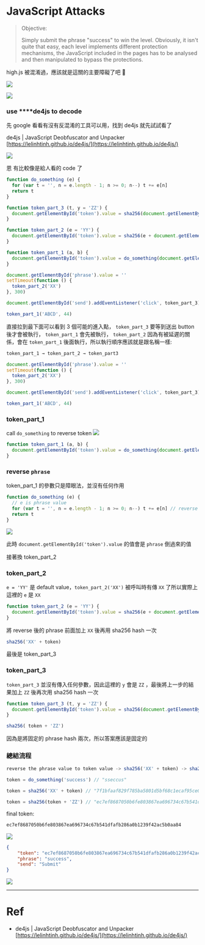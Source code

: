 # JavaScript Attacks

> Objective:
>
>
> Simply submit the phrase "success" to win the level. Obviously, it
> isn't quite that easy, each level implements different protection
> mechanisms, the JavaScript included in the pages has to be analysed and
> then manipulated to bypass the protections.

high.js 被混淆過，應該就是這關的主要障礙了吧 🤔

![](https://s3.us-west-2.amazonaws.com/secure.notion-static.com/39da7c41-b03a-4521-9bf3-126c5c2dad05/Untitled.png?X-Amz-Algorithm=AWS4-HMAC-SHA256&X-Amz-Content-Sha256=UNSIGNED-PAYLOAD&X-Amz-Credential=AKIAT73L2G45EIPT3X45%2F20220222%2Fus-west-2%2Fs3%2Faws4_request&X-Amz-Date=20220222T073409Z&X-Amz-Expires=86400&X-Amz-Signature=07a7da9af88d8937fbd97283bc233da75ecdcd98d9a7c49b88c1ef29065aa98a&X-Amz-SignedHeaders=host&response-content-disposition=filename%20%3D%22Untitled.png%22&x-id=GetObject)

![](https://s3.us-west-2.amazonaws.com/secure.notion-static.com/8da0278c-d778-4568-aece-7a764f193a26/Untitled.png?X-Amz-Algorithm=AWS4-HMAC-SHA256&X-Amz-Content-Sha256=UNSIGNED-PAYLOAD&X-Amz-Credential=AKIAT73L2G45EIPT3X45%2F20220222%2Fus-west-2%2Fs3%2Faws4_request&X-Amz-Date=20220222T073423Z&X-Amz-Expires=86400&X-Amz-Signature=20368db7ab9184d90596535b4205d9b3f82bd2202579a63e8af20ae7284e6f4a&X-Amz-SignedHeaders=host&response-content-disposition=filename%20%3D%22Untitled.png%22&x-id=GetObject)

### use  ****de4js to decode

先 google 看看有沒有反混淆的工具可以用，找到 de4js 就先試試看了

de4js | JavaScript Deobfuscator and Unpacker
[https://lelinhtinh.github.io/de4js/](https://lelinhtinh.github.io/de4js/)

![](https://s3.us-west-2.amazonaws.com/secure.notion-static.com/ecdc9eba-cb13-43f7-96aa-8b58c3a740d2/Untitled.png?X-Amz-Algorithm=AWS4-HMAC-SHA256&X-Amz-Content-Sha256=UNSIGNED-PAYLOAD&X-Amz-Credential=AKIAT73L2G45EIPT3X45%2F20220222%2Fus-west-2%2Fs3%2Faws4_request&X-Amz-Date=20220222T073528Z&X-Amz-Expires=86400&X-Amz-Signature=bcb9e89c066c00353b1b25ae03c8da3999d98ce40959df4b4689d5e0b4aa3fc2&X-Amz-SignedHeaders=host&response-content-disposition=filename%20%3D%22Untitled.png%22&x-id=GetObject)

恩 有比較像是給人看的 code 了

```jsx
function do_something (e) {
  for (var t = '', n = e.length - 1; n >= 0; n--) t += e[n]
  return t
}

function token_part_3 (t, y = 'ZZ') {
  document.getElementById('token').value = sha256(document.getElementById('token').value + y)
}

function token_part_2 (e = 'YY') {
  document.getElementById('token').value = sha256(e + document.getElementById('token').value)
}

function token_part_1 (a, b) {
  document.getElementById('token').value = do_something(document.getElementById('phrase').value)
}

document.getElementById('phrase').value = ''
setTimeout(function () {
  token_part_2('XX')
}, 300)

document.getElementById('send').addEventListener('click', token_part_3)

token_part_1('ABCD', 44)
```

直接拉到最下面可以看到 3 個可能的進入點， `token_part_3` 要等到送出 button 後才會被執行， `token_part_1` 會先被執行， `token_part_2` 因為有被延遲的關係，會在 `token_part_1` 後面執行，所以執行順序應該就是跟名稱一樣:

```jsx
token_part_1 → token_part_2 → token_part3 
```

```jsx
document.getElementById('phrase').value = ''
setTimeout(function () {
  token_part_2('XX')
}, 300)

document.getElementById('send').addEventListener('click', token_part_3)

token_part_1('ABCD', 44)
```

### token_part_1

call `do_something` to reverse token
![](https://s3.us-west-2.amazonaws.com/secure.notion-static.com/56e9d7c7-ed00-4a17-9095-433bdafc21c9/Untitled.png?X-Amz-Algorithm=AWS4-HMAC-SHA256&X-Amz-Content-Sha256=UNSIGNED-PAYLOAD&X-Amz-Credential=AKIAT73L2G45EIPT3X45%2F20220222%2Fus-west-2%2Fs3%2Faws4_request&X-Amz-Date=20220222T073604Z&X-Amz-Expires=86400&X-Amz-Signature=b2e5a46cae62de579e315331f76fea18c282d9f90831b6f516b50e247362028f&X-Amz-SignedHeaders=host&response-content-disposition=filename%20%3D%22Untitled.png%22&x-id=GetObject)
```jsx
function token_part_1 (a, b) {
  document.getElementById('token').value = do_something(document.getElementById('phrase').value)
}
```

### reverse `phrase`

token_part_1 的參數只是障眼法，並沒有任何作用

```jsx
function do_something (e) {
  // e is phrase value
  for (var t = '', n = e.length - 1; n >= 0; n--) t += e[n] // reverse the token
  return t
}
```
![](https://s3.us-west-2.amazonaws.com/secure.notion-static.com/884a53b7-ee56-46c5-bdf1-b59a05491965/Untitled.png?X-Amz-Algorithm=AWS4-HMAC-SHA256&X-Amz-Content-Sha256=UNSIGNED-PAYLOAD&X-Amz-Credential=AKIAT73L2G45EIPT3X45%2F20220222%2Fus-west-2%2Fs3%2Faws4_request&X-Amz-Date=20220222T073623Z&X-Amz-Expires=86400&X-Amz-Signature=156e9ade7a614af455b8772736cf6cb73ca9c20cd3b531df267ec8a0dd40cd49&X-Amz-SignedHeaders=host&response-content-disposition=filename%20%3D%22Untitled.png%22&x-id=GetObject)

此時 `document.getElementById('token').value` 的值會是 `phrase` 倒過來的值

接著換 token_part_2

### token_part_2

`e = 'YY'` 是 default value，`token_part_2('XX')` 被呼叫時有傳 `XX` 了所以實際上這裡的 `e` 是 `XX`

```jsx
function token_part_2 (e = 'YY') {
  document.getElementById('token').value = sha256(e + document.getElementById('token').value)
}
```

將 reverse 後的 phrase 前面加上 `XX` 後再用 sha256 hash 一次

```jsx
sha256('XX' + token)
```

最後是 token_part_3

### token_part_3

`token_part_3` 並沒有傳入任何參數，因此這裡的 `y` 會是 `ZZ` ，最後將上一步的結果加上 `ZZ` 後再次用 sha256 hash 一次

```jsx
function token_part_3 (t, y = 'ZZ') {
  document.getElementById('token').value = sha256(document.getElementById('token').value + y)
}
```

```jsx
sha256( token + 'ZZ')
```

因為是將固定的 phrase hash 兩次，所以答案應該是固定的

### 總結流程

```jsx
reverse the phrase value to token value -> sha256('XX' + token) -> sha256(token + 'ZZ')
```

```jsx
token = do_something('success') // "sseccus"
```

```jsx
token = sha256('XX' + token) // "7f1bfaaf829f785ba5801d5bf68c1ecaf95ce04545462c8b8f311dfc9014068a"
```

```jsx
token = sha256(token + 'ZZ') // "ec7ef8687050b6fe803867ea696734c67b541dfafb286a0b1239f42ac5b0aa84"
```

final token:

```jsx
ec7ef8687050b6fe803867ea696734c67b541dfafb286a0b1239f42ac5b0aa84
```

![](https://s3.us-west-2.amazonaws.com/secure.notion-static.com/b444fa5e-fee8-4ce4-9ff1-51317eeca5a9/Untitled.png?X-Amz-Algorithm=AWS4-HMAC-SHA256&X-Amz-Content-Sha256=UNSIGNED-PAYLOAD&X-Amz-Credential=AKIAT73L2G45EIPT3X45%2F20220222%2Fus-west-2%2Fs3%2Faws4_request&X-Amz-Date=20220222T073706Z&X-Amz-Expires=86400&X-Amz-Signature=5a228e1ee39476f53d305a4191294d02c1a7da93671137bacda85c2ab066456d&X-Amz-SignedHeaders=host&response-content-disposition=filename%20%3D%22Untitled.png%22&x-id=GetObject)

```json
{
	"token": "ec7ef8687050b6fe803867ea696734c67b541dfafb286a0b1239f42ac5b0aa84",
	"phrase": "success",
	"send": "Submit"
}
```
![](https://s3.us-west-2.amazonaws.com/secure.notion-static.com/5e2bf3fd-9421-480d-a99e-cb74b554f5f6/Untitled.png?X-Amz-Algorithm=AWS4-HMAC-SHA256&X-Amz-Content-Sha256=UNSIGNED-PAYLOAD&X-Amz-Credential=AKIAT73L2G45EIPT3X45%2F20220222%2Fus-west-2%2Fs3%2Faws4_request&X-Amz-Date=20220222T073719Z&X-Amz-Expires=86400&X-Amz-Signature=0e999994b2fd28e3ff230dae7e82a5565961cb057dcf9592ea381b7410998e97&X-Amz-SignedHeaders=host&response-content-disposition=filename%20%3D%22Untitled.png%22&x-id=GetObject)

---
# Ref

- de4js | JavaScript Deobfuscator and Unpacker
  [https://lelinhtinh.github.io/de4js/](https://lelinhtinh.github.io/de4js/)
